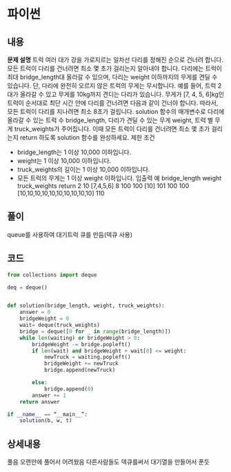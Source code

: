 
# 파이썬
## 내용 
**문제 설명**
트럭 여러 대가 강을 가로지르는 일차선 다리를 정해진 순으로 건너려 합니다. 모든 트럭이 다리를 건너려면 최소 몇 초가 걸리는지 알아내야 합니다. 다리에는 트럭이 최대 bridge_length대 올라갈 수 있으며, 다리는 weight 이하까지의 무게를 견딜 수 있습니다. 단, 다리에 완전히 오르지 않은 트럭의 무게는 무시합니다.
예를 들어, 트럭 2대가 올라갈 수 있고 무게를 10kg까지 견디는 다리가 있습니다. 무게가 [7, 4, 5, 6]kg인 트럭이 순서대로 최단 시간 안에 다리를 건너려면 다음과 같이 건너야 합니다.
따라서, 모든 트럭이 다리를 지나려면 최소 8초가 걸립니다.
solution 함수의 매개변수로 다리에 올라갈 수 있는 트럭 수 bridge_length, 다리가 견딜 수 있는 무게 weight, 트럭 별 무게 truck_weights가 주어집니다. 이때 모든 트럭이 다리를 건너려면 최소 몇 초가 걸리는지 return 하도록 solution 함수를 완성하세요.
제한 조건
* bridge_length는 1 이상 10,000 이하입니다.
* weight는 1 이상 10,000 이하입니다.
* truck_weights의 길이는 1 이상 10,000 이하입니다.
* 모든 트럭의 무게는 1 이상 weight 이하입니다.
입출력 예
bridge_length
weight
truck_weights
return
2
10
[7,4,5,6]
8
100
100
[10]
101
100
100
[10,10,10,10,10,10,10,10,10,10]
110

## 풀이
queue를 사용하여 
대기트럭 큐를 만듬(덱큐 사용)


## 코드
```python
from collections import deque

deq = deque()


def solution(bridge_length, weight, truck_weights):
    answer = 0
    bridgeWeight = 0
    wait= deque(truck_weights)
    bridge = deque([0 for _ in range(bridge_length)])  
    while len(waiting) or bridgeWeight > 0:  
        bridgeWeight -= bridge.popleft()  
        if len(wait) and bridgeWeight + wait[0] <= weight: 
            newTruck = waiting.popleft()
            bridgeWeight += newTruck
            bridge.append(newTruck)  

        else:
            bridge.append(0) 
        answer += 1
    return answer

if __name__ == “__main__”:
    solution(b, w, t)
```

## 상세내용
풀음  오랜만에 풀어서 어려웠음 다른사람들도 덱큐를써서 대기열을 만들어서 푼듯
